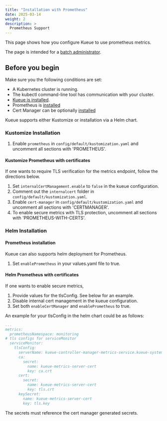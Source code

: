 ```yaml
---
title: "Installation with Prometheus"
date: 2025-03-14
weight: 2
description: >
  Prometheus Support
---
```



This page shows how you configure Kueue to use prometheus metrics.

The page is intended for a [batch administrator](/docs/tasks#batch-administrator).

## Before you begin

Make sure you the following conditions are set:

- A Kubernetes cluster is running.
- The kubectl command-line tool has communication with your cluster.
- [Kueue is installed](/docs/installation).
- Prometheus is [installed](https://prometheus-operator.dev/docs/getting-started/installation/)
- Cert Manager can be optionally [installed](https://cert-manager.io/docs/installation/)

Kueue supports either Kustomize or installation via a Helm chart.

### Kustomize Installation

1. Enable `prometheus` in `config/default/kustomization.yaml` and uncomment all sections with 'PROMETHEUS'.

#### Kustomize Prometheus with certificates

If one wants to require TLS verification for the metrics endpoint, follow the directions below.

  1. Set `internalCertManagement.enable` to `false` in the kueue configuration.
  2. Comment out the `internalcert` folder in `config/default/kustomization.yaml`.
  3. Enable `cert-manager` in `config/default/kustomization.yaml` and uncomment all sections with 'CERTMANAGER'.
  4. To enable secure metrics with TLS protection, uncomment all sections with 'PROMETHEUS-WITH-CERTS'.

### Helm Installation

#### Prometheus installation

Kueue can also supports helm deployment for Prometheus.

1. Set `enablePrometheus` in your values.yaml file to true.

#### Helm Prometheus with certificates

If one wants to enable secure metrics,

1. Provide values for the tlsConfig. See below for an example.
2. Disable internal cert management in the kueue configuration.
3. Set both `enableCertManager` and `enablePrometheus` to true.

An example for your tlsConfig in the helm chart could be as follows:

```yaml
...
metrics:
  prometheusNamespace: monitoring
# tls configs for serviceMonitor
  serviceMonitor:
    tlsConfig:
      serverName: kueue-controller-manager-metrics-service.kueue-system.svc
      ca:
        secret:
          name: kueue-metrics-server-cert
          key: ca.crt
      cert:
        secret:
          name: kueue-metrics-server-cert
          key: tls.crt
      keySecret:
        name: kueue-metrics-server-cert
        key: tls.key
```

The secrets must reference the cert manager generated secrets.
